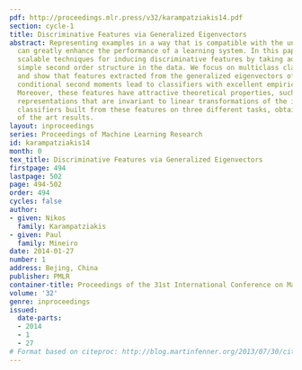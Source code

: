 ```yaml
---
pdf: http://proceedings.mlr.press/v32/karampatziakis14.pdf
section: cycle-1
title: Discriminative Features via Generalized Eigenvectors
abstract: Representing examples in a way that is compatible with the underlying classifier
  can greatly enhance the performance of a learning system. In this paper we investigate
  scalable techniques for inducing discriminative features by taking advantage of
  simple second order structure in the data. We focus on multiclass classification
  and show that features extracted from the generalized eigenvectors of the class
  conditional second moments lead to classifiers with excellent empirical performance.
  Moreover, these features have attractive theoretical properties, such as inducing
  representations that are invariant to linear transformations of the input. We evaluate
  classifiers built from these features on three different tasks, obtaining state
  of the art results.
layout: inproceedings
series: Proceedings of Machine Learning Research
id: karampatziakis14
month: 0
tex_title: Discriminative Features via Generalized Eigenvectors
firstpage: 494
lastpage: 502
page: 494-502
order: 494
cycles: false
author:
- given: Nikos
  family: Karampatziakis
- given: Paul
  family: Mineiro
date: 2014-01-27
number: 1
address: Bejing, China
publisher: PMLR
container-title: Proceedings of the 31st International Conference on Machine Learning
volume: '32'
genre: inproceedings
issued:
  date-parts:
  - 2014
  - 1
  - 27
# Format based on citeproc: http://blog.martinfenner.org/2013/07/30/citeproc-yaml-for-bibliographies/
---
```

